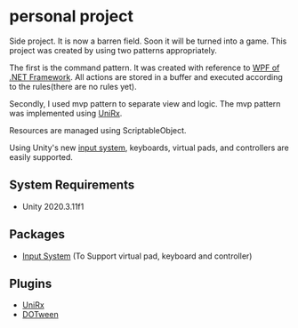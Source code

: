 # personal project
 Side project. It is now a barren field. Soon it will be turned into a game. This project was created by using two patterns appropriately.   
 
 
 The first is the command pattern. It was created with reference to [WPF of .NET Framework](https://docs.microsoft.com/en-us/dotnet/desktop/wpf/advanced/commanding-overview?view=netframeworkdesktop-4.8). All actions are stored in a buffer and executed according to the rules(there are no rules yet).
 
Secondly, I used mvp pattern to separate view and logic. The mvp pattern was implemented using [UniRx](https://github.com/neuecc/UniRx#model-view-reactivepresenter-pattern). 

Resources are managed using ScriptableObject. 

Using Unity's new [input system](https://github.com/Unity-Technologies/InputSystem), keyboards, virtual pads, and controllers are easily supported.

## System Requirements
- Unity 2020.3.11f1

## Packages
- [Input System](https://github.com/Unity-Technologies/InputSystem) (To Support virtual pad, keyboard and controller)

## Plugins
- [UniRx](https://github.com/neuecc/UniRx#model-view-reactivepresenter-pattern)
- [DOTween](https://github.com/Demigiant/dotween)
